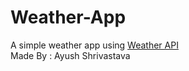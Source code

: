 # Weather-App
A simple weather app using <a href="https://openweathermap.org/api">Weather API</a> 
<br/>
Made By : Ayush Shrivastava

